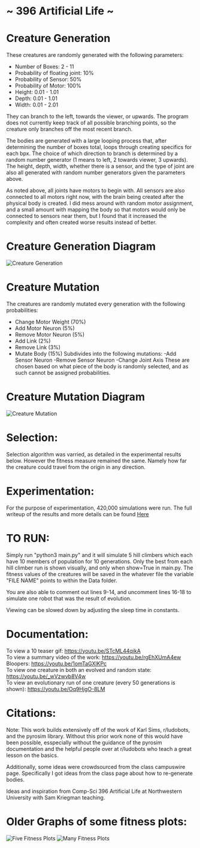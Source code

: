 
~ 396 Artificial Life ~ 
=======================


Creature Generation
======================
These creatures are randomly generated with the following parameters: 
  - Number of Boxes: 2 - 11 
  - Probability of floating joint: 10% 
  - Probability of Sensor: 50% 
  - Probability of Motor: 100% 
  - Height: 0.01 - 1.01 
  - Depth: 0.01 - 1.01 
  - Width: 0.01 - 2.01 

They can branch to the left, towards the viewer, or upwards. The program does not currently keep track of all possible
branching points, so the creature only branches off the most recent branch. 

The bodies are generated with a large looping process that, after determining the number of boxes total, loops through
creating specifics for each bpx. The choice of which direction to branch is determined by a random number generator (1
means to left, 2 towards viewer, 3 upwards). The height, depth, width, whether there is a sensor, and the type of 
joint are also all generated with random number generators given the parameters above. 

As noted above, all joints have motors to begin with. All sensors are also connected to all motors right now, with the 
brain being created after the physical body is created. I did mess around with random motor assignment, and a small 
amount with mapping the body so that motors would only be connected to sensors near them, but I found that it increased 
the complexity and often created worse results instead of better. 


Creature Generation Diagram
==========================
![Creature Generation](https://github.com/austin-py/ArtificialLife/blob/1287086658b21dccd191fafcf91148e8217c4194/creature_gen_diagram.jpg)


Creature Mutation
======================
  The creatures are randomly mutated every generation with the following probabilities:
  - Change Motor Weight (70%)
  - Add Motor Neuron (5%)
  - Remove Motor Neuron (5%)
  - Add Link (2%)
  - Remove Link (3%)
  - Mutate Body (15%)
      Subdivides into the following mutations:
        -Add Sensor Neuron 
        -Remove Sensor Neuron
        -Change Joint Axis
      These are chosen based on what piece of the body is randomly selected, and as such cannot be assigned probabilities. 
  
   
Creature Mutation Diagram
=========================
![Creature Mutation](https://github.com/austin-py/ArtificialLife/blob/1287086658b21dccd191fafcf91148e8217c4194/creature_mutation.jpg)


Selection:
==========
Selection algorithm was varried, as detailed in the experimental results below. However the fitness measure remained the same. Namely how far the creature could travel from the origin in any direction. 

Experimentation:
=======================
For the purpose of experimentation, 420,000 simulations were run. The full writeup of the results and more details can be found [Here](https://github.com/austin-py/ArtificialLife/blob/final-project/Final_Writeup.md)


TO RUN: 
===================
Simply run "python3 main.py" and it will simulate 5 hill climbers which each have 10 members of population for 10 generations. Only the best from each hill climber run is shown visually, and only when show=True in main.py. The fitness values of the creatures will be saved in the whatever file the variable "FILE NAME" points to within the Data folder.

You are also able to comment out lines 9-14, and uncomment lines 16-18 to simulate one robot that was the result of evolution.

Viewing can be slowed down by adjusting the sleep time in constants. 


Documentation:
==============
To view a 10 teaser gif: https://youtu.be/STcML44qikA  <br>
To view a summary video of the work:  https://youtu.be/rgEhXUmA4ew <br>
Bloopers: https://youtu.be/1omTaGXlKPc <br>
To view one creature in both an evolved and random state: https://youtu.be/_wVzwvb8V4w <br>
To view an evolutionary run of one creature (every 50 generations is shown): https://youtu.be/Oq9HjgO-8LM <br>



Citations:
===========
Note: This work builds extensively off of the work of Karl Sims, r/ludobots, and the pyrosim library. Without this prior work none of this would have been possible, esspecially without the guidance of the pyrosim documentation and the helpful people over at r/ludobots who teach a great lesson on the basics.

Additionally, some ideas were crowdsourced from the class campuswire page. Specifically I got ideas from the class page about how to re-generate bodies. 

Ideas and inspiration from Comp-Sci 396 Artificial Life at Northwestern University with Sam Kriegman teaching. 



Older Graphs of some fitness plots:
==================================
![Five Fitness Plots](https://github.com/austin-py/ArtificialLife/blob/39d9d5bc3599a9c651ec6e205fc7436c8247c498/Fitness_Graph1.png)
![Many Fitness Plots](https://github.com/austin-py/ArtificialLife/blob/39d9d5bc3599a9c651ec6e205fc7436c8247c498/Fitness_Graph2.png)
